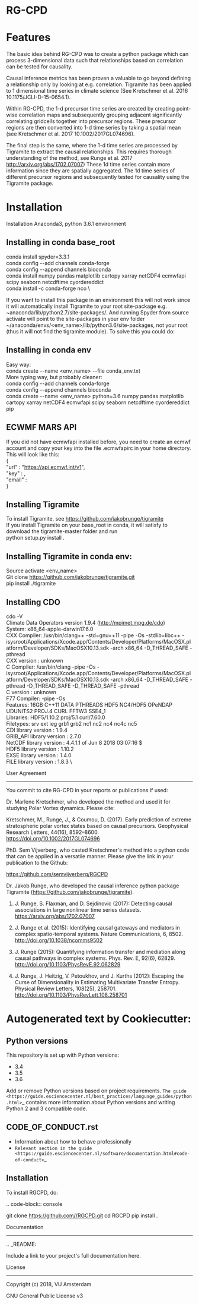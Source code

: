 

# RG-CPD
Features
=====

The basic idea behind RG-CPD was to create a python package which can process 3-dimensional data such that relationships based on correlation can be tested for causality.

Causal inference metrics has been proven a valuable to go beyond defining a relationship only by looking at e.g. correlation. Tigramite has been applied to 1 dimensional time series in climate science (See Kretschmer et al. 2016 10.1175/JCLI-D-15-0654.1).

Within RG-CPD, the 1-d precursor time series are created by creating point-wise correlation maps and subsequently grouping adjacent significantly correlating gridcells together into precursor regions. These precursor regions are then converted into 1-d time series by taking a spatial mean (see Kretschmer et al. 2017 10.1002/2017GL074696).

The final step is the same, where the 1-d time series are processed by Tigramite to extract the causal relationships. This requires thorough understanding of the method, see Runge et al. 2017 http://arxiv.org/abs/1702.07007) These 1d time series contain more information since they are spatially aggregated. The 1d time series of different precursor regions and subsequently tested for causality using the Tigramite package.  


Installation
===========


Installation Anaconda3, python 3.6.1 environment

Installing in conda base_root 
----------------------
conda install spyder=3.3.1\
conda config --add channels conda-forge\
conda config --append channels bioconda\
conda install numpy pandas matplotlib cartopy xarray netCDF4 ecmwfapi scipy seaborn netcdftime cyordereddict\
conda install -c conda-forge nco\


If you want to install this package in an environment this will not work since it will automatically install Tigramite to your root site-package e.g. ~anaconda/lib/python2.7/site-packages/. And running Spyder from source activate <env> will point to the site-packages in your env folder ~/anaconda/envs/<env_name>/lib/python3.6/site-packages, not your root (thus it will not find the tigramite module). 
To solve this you could do:

Installing in conda env 
----------------------
Easy way:\
conda create --name <env_name> --file conda_env.txt \
More typing way, but probably cleaner: \
conda config --add channels conda-forge \
conda config --append channels bioconda\
conda create --name <env_name> python=3.6 numpy pandas matplotlib cartopy xarray netCDF4 ecmwfapi scipy seaborn netcdftime cyordereddict pip 


ECWMF MARS API
----------------
If you did not have ecmwfapi installed before, you need to create an ecmwf account and copy your key into the file .ecmwfapirc in your home directory. This will look like this: \
{\
    "url"   : "https://api.ecmwf.int/v1",\
    "key"   : <your key>,\
    "email" : <your emailadress>\
}


Installing Tigramite
----------------
To install Tigramite, see https://github.com/jakobrunge/tigramite \
If you install Tigramite on your base_root in conda, it will satisfy to download the tigramite-master folder and run \
python setup.py install .

Installing Tigramite in conda env:
----------------
Source activate <env_name> \
Git clone https://github.com/jakobrunge/tigramite.git \
pip install ./tigramite 

Installing CDO 
----------------
cdo -V \
Climate Data Operators version 1.9.4 (http://mpimet.mpg.de/cdo) \
System: x86_64-apple-darwin17.6.0 \
CXX Compiler: /usr/bin/clang++ -std=gnu++11 -pipe -Os -stdlib=libc++ -isysroot/Applications/Xcode.app/Contents/Developer/Platforms/MacOSX.platform/Developer/SDKs/MacOSX10.13.sdk -arch x86_64  -D_THREAD_SAFE -pthread \
CXX version : unknown \
C Compiler: /usr/bin/clang -pipe -Os -isysroot/Applications/Xcode.app/Contents/Developer/Platforms/MacOSX.platform/Developer/SDKs/MacOSX10.13.sdk -arch x86_64  -D_THREAD_SAFE -pthread -D_THREAD_SAFE -D_THREAD_SAFE -pthread \
C version : unknown \
F77 Compiler:  -pipe -Os \
Features: 16GB C++11 DATA PTHREADS HDF5 NC4/HDF5 OPeNDAP UDUNITS2 PROJ.4 CURL FFTW3 SSE4_1 \
Libraries: HDF5/1.10.2 proj/5.1 curl/7.60.0 \
Filetypes: srv ext ieg grb1 grb2 nc1 nc2 nc4 nc4c nc5  \
     CDI library version : 1.9.4 \
GRIB_API library version : 2.7.0 \
  NetCDF library version : 4.4.1.1 of Jun  8 2018 03:07:16 $ \
    HDF5 library version : 1.10.2 \
    EXSE library version : 1.4.0 \
    FILE library version : 1.8.3 \






User Agreement
**************

You commit to cite RG-CPD in your reports or publications if used:

Dr. Marlene Kretschmer, who developed the method and used it for studying Polar Vortex dynamics. Please cite: 

Kretschmer, M., Runge, J., & Coumou, D. (2017). Early prediction of extreme stratospheric polar vortex states based on causal precursors. Geophysical Research Letters, 44(16), 8592–8600. https://doi.org/10.1002/2017GL074696

PhD. Sem Vijverberg, who casted Kretschmer's method into a python code that can be applied in a versatile manner. Please give the link in your publication to the Github:

https://github.com/semvijverberg/RGCPD

Dr. Jakob Runge, who developed the causal inference python package Tigramite (https://github.com/jakobrunge/tigramite).

1. J. Runge, S. Flaxman, and D. Sejdinovic (2017): Detecting causal associations in large nonlinear time series datasets. https://arxiv.org/abs/1702.07007

2. J. Runge et al. (2015): Identifying causal gateways and mediators in complex spatio-temporal systems. Nature Communications, 6, 8502. http://doi.org/10.1038/ncomms9502

3. J. Runge (2015): Quantifying information transfer and mediation along causal pathways in complex systems. Phys. Rev. E, 92(6), 62829. http://doi.org/10.1103/PhysRevE.92.062829

4. J. Runge, J. Heitzig, V. Petoukhov, and J. Kurths (2012): Escaping the Curse of Dimensionality in Estimating Multivariate Transfer Entropy. Physical Review Letters, 108(25), 258701. http://doi.org/10.1103/PhysRevLett.108.258701





# Autogenerated text by Cookiecutter:

Python versions
---------------

This repository is set up with Python versions:
* 3.4
* 3.5
* 3.6

Add or remove Python versions based on project requirements. `The guide <https://guide.esciencecenter.nl/best_practices/language_guides/python.html>`_ contains more information about Python versions and writing Python 2 and 3 compatible code.



CODE_OF_CONDUCT.rst
-------------------

* Information about how to behave professionally
* `Relevant section in the guide <https://guide.esciencecenter.nl/software/documentation.html#code-of-conduct>`_

Installation
------------

To install RGCPD, do:

.. code-block:: console

  git clone https://github.com//RGCPD.git
  cd RGCPD
  pip install .



Documentation
*************

.. _README:

Include a link to your project's full documentation here.


License
*******

Copyright (c) 2018, VU Amsterdam

GNU General Public License v3
